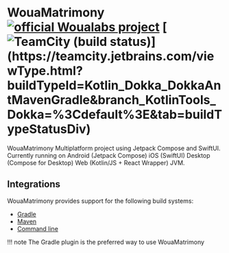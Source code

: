 # WouaMatrimony  [![official Woualabs project](https://jb.gg/badges/official.svg)](https://confluence.jetbrains.com/display/ALL/JetBrains+on+GitHub) [![TeamCity (build status)](https://teamcity.jetbrains.com/app/rest/builds/buildType:(id:Kotlin_Dokka_DokkaAntMavenGradle)/statusIcon)](https://teamcity.jetbrains.com/viewType.html?buildTypeId=Kotlin_Dokka_DokkaAntMavenGradle&branch_KotlinTools_Dokka=%3Cdefault%3E&tab=buildTypeStatusDiv) 

WouaMatrimony Multiplatform project using Jetpack Compose and SwiftUI. Currently running on
Android (Jetpack Compose)
iOS (SwiftUI)
Desktop (Compose for Desktop)
Web (Kotlin/JS + React Wrapper)
JVM.

## Integrations
WouaMatrimony provides support for the following build systems:

* [Gradle](user_guide/gradle/usage.md)
* [Maven](user_guide/maven/usage.md)
* [Command line](user_guide/cli/usage.md)

!!! note
    The Gradle plugin is the preferred way to use WouaMatrimony
